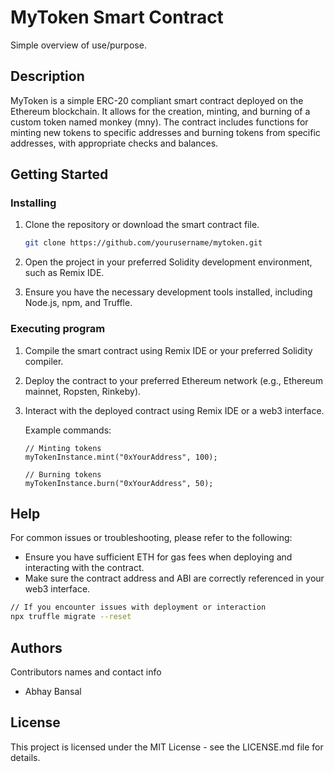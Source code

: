 # MyToken Smart Contract

Simple overview of use/purpose.

## Description

MyToken is a simple ERC-20 compliant smart contract deployed on the Ethereum blockchain. It allows for the creation, minting, and burning of a custom token named monkey (mny). The contract includes functions for minting new tokens to specific addresses and burning tokens from specific addresses, with appropriate checks and balances.

## Getting Started

### Installing

1. Clone the repository or download the smart contract file.

   ```bash
   git clone https://github.com/yourusername/mytoken.git
   ```

2. Open the project in your preferred Solidity development environment, such as Remix IDE.

3. Ensure you have the necessary development tools installed, including Node.js, npm, and Truffle.

### Executing program

1. Compile the smart contract using Remix IDE or your preferred Solidity compiler.

2. Deploy the contract to your preferred Ethereum network (e.g., Ethereum mainnet, Ropsten, Rinkeby).

3. Interact with the deployed contract using Remix IDE or a web3 interface.

   Example commands:

   ```solidity
   // Minting tokens
   myTokenInstance.mint("0xYourAddress", 100);

   // Burning tokens
   myTokenInstance.burn("0xYourAddress", 50);
   ```

## Help

For common issues or troubleshooting, please refer to the following:

- Ensure you have sufficient ETH for gas fees when deploying and interacting with the contract.
- Make sure the contract address and ABI are correctly referenced in your web3 interface.

```bash
// If you encounter issues with deployment or interaction
npx truffle migrate --reset
```

## Authors

Contributors names and contact info

- Abhay Bansal
  

## License

This project is licensed under the MIT License - see the LICENSE.md file for details.

